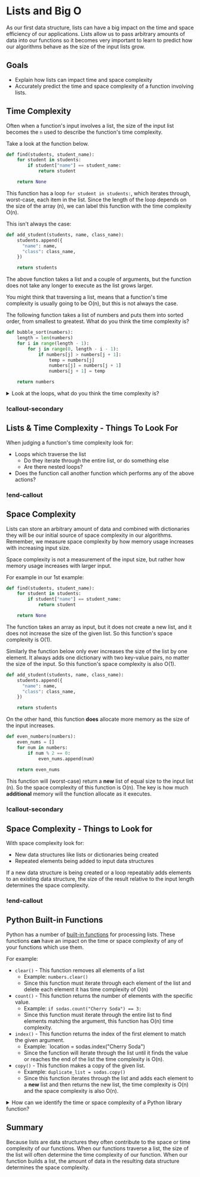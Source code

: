 # Lists and Big O

As our first data structure, lists can have a big impact on the time and space efficiency of our applications.  Lists allow us to pass arbitrary amounts of data into our functions so it becomes very important to learn to predict how our algorithms behave as the size of the input lists grow.

## Goals

- Explain how lists can impact time and space complexity
- Accurately predict the time and space complexity of a function involving lists.  

## Time Complexity

Often when a function's input involves a list, the size of the input list becomes the `n` used to describe the function's time complexity.

Take a look at the function below.

```python
def find(students, student_name):
    for student in students:
        if student["name"] == student_name:
            return student

    return None
```

This function has a loop `for student in students:`,  which iterates through, worst-case, each item in the list.  Since the length of the loop depends on the size of the array (n), we can label this function with the time complexity O(n).

This isn't always the case:

```python
def add_student(students, name, class_name):
    students.append({
      "name": name,
      "class": class_name,
    })

    return students
```

The above function takes a list and a couple of arguments, but the function does not take any longer to execute as the list grows larger.

You might think that traversing a list, means that a function's time complexity is usually going to be O(n), but this is not always the case.  

The following function takes a list of numbers and puts them into sorted order, from smallest to greatest.  What do you think the time complexity is?

```python
def bubble_sort(numbers):
    length = len(numbers)
    for i in range(length - 1):
        for j in range(0, length - i - 1):
            if numbers[j] > numbers[j + 1]:
                temp = numbers[j]
                numbers[j] = numbers[j + 1]
                numbers[j + 1] = temp

    return numbers
```

<details style="max-width: 700px; margin: auto;">
  <summary>Look at the loops, what do you think the time complexity is?</summary>

  If the size of `numbers` is `n`.  The outer loop will execute roughly `n` times.  Inside that loop is `for j in range(0, length - i - 1):` which will also execute roughly `n` times.  When you have a loop within a loop their time complexities multiply O(n * n) = O(n<sup>2</sup>)
</details>

<!-- available callout types: info, success, warning, danger, secondary  -->
### !callout-secondary

## Lists & Time Complexity - Things To Look For

When judging a function's time complexity look for:

* Loops which traverse the list
  * Do they iterate through the entire list, or do something else
  * Are there nested loops?
* Does the function call another function which performs any of the above actions?

### !end-callout

## Space Complexity

Lists can store an arbitrary amount of data and combined with dictionaries they will be our initial source of space complexity in our algorithms.  Remember, we measure space complexity by how memory usage increases with increasing input size.  

Space complexity is not a measurement of the input size, but rather how memory usage increases with larger input.

For example in our 1st example:

```python
def find(students, student_name):
    for student in students:
        if student["name"] == student_name:
            return student

    return None
```

The function takes an array as input, but it does not create a new list, and it does not increase the size of the given list.  So this function's space complexity is O(1).

Similarly the function below only ever increases the size of the list by one element.  It always adds one dictionary with two key-value pairs, no matter the size of the input. So this function's space complexity is also O(1).

```python
def add_student(students, name, class_name):
    students.append({
      "name": name,
      "class": class_name,
    })

    return students
```

On the other hand, this function **does** allocate more memory as the size of the input increases.

```python
def even_numbers(numbers):
    even_nums = []
    for num in numbers:
        if num % 2 == 0:
            even_nums.append(num)
    
    return even_nums
```

This function will (worst-case) return a **new** list of equal size to the input list (n).  So the space complexity of this function is O(n).  The key is how much **additional** memory will the function allocate as it executes.

<!-- available callout types: info, success, warning, danger, secondary  -->
### !callout-secondary

## Space Complexity - Things to Look for

With space complexity look for:

* New data structures like lists or dictionaries being created
* Repeated elements being added to input data structures

If a new data structure is being created or a loop repeatably adds elements to an existing data structure, the size of the result relative to the input length determines the space complexity.

### !end-callout

## Python Built-in Functions

Python has a number of [built-in functions](https://docs.python.org/3/tutorial/datastructures.html) for processing lists.  These functions **can** have an impact on the time or space complexity of any of your functions which use them.

For example:

* `clear()` - This function removes all elements of a list
  * Example:  `numbers.clear()`
  * Since this function must iterate through each element of the list and delete each element it has time complexity of O(n)
* `count()` - This function returns the number of elements with the specific value.
  * Example: `if sodas.count("Cherry Soda") == 3:`
  * Since this function must iterate through the entire list to find elements matching the argument, this function has O(n) time complexity.
* `index()` - This function returns the index of the first element to match the given argument.
  * Example: `location = sodas.index("Cherry Soda")
  * Since the function will iterate through the list until it finds the value or reaches the end of the list the time complexity is O(n).
* `copy()` - This function makes a copy of the given list.
  * Example: `duplicate_list = sodas.copy()`
  * Since this function iterates through the list and adds each element to a **new** list and then returns the new list, the time complexity is O(n) and the space complexity is also O(n).

<details style="max-width: 700px; margin: auto;">
    <summary>
        How can we identify the time or space complexity of a Python library function?
    </summary>

To identify the time/space complexity of a Python library function we can:

* Read the [Python Documentation entry on it](https://docs.python.org/3/tutorial/datastructures.html)
* Search for the answer in a web search engine (google it)
* Ask someone either in person or on a site like Stack Overflow

Regardless, we may need to make some educated guesses on the function's performance based on the description we read.  Consider, "How would I have to do this?"
</details>

## Summary

Because lists are data structures they often contribute to the space or time complexity of our functions.  When our functions traverse a list, the size of the list will often determine the time complexity of our function.  When our function builds a list, the amount of data in the resulting data structure determines the space complexity.
